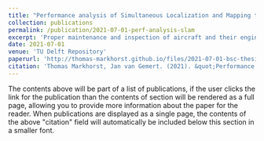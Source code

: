```yaml
---
title: "Performance analysis of Simultaneous Localization and Mapping to reconstruct aircraft engines in 3D"
collection: publications
permalink: /publication/2021-07-01-perf-analysis-slam
excerpt: 'Proper maintenance and inspection of aircraft and their engines is important for society. These engine inspections are performed using borescopes of which the footage is manually analysed. Having the opportunity to reconstruct a 3D model of the rotors would ease the inspection and introduce the possibility to automate the process. Monocular SLAM systems are capable of reconstructing such models in real-time using a video of the rotors. However, SLAM is not tested in environments similar to the aircraft turbine. This study, therefore, assesses the performance of different SLAM approaches in this specific setting. The results show that 3D reconstruction of aircraft engines using direct SLAM has potential for damage assessment. Further research into damage assessment using SLAM is therefore viable.'
date: 2021-07-01
venue: 'TU Delft Repository'
paperurl: 'http://thomas-markhorst.github.io/files/2021-07-01-bsc-thesis.pdf'
citation: 'Thomas Markhorst, Jan van Gemert. (2021). &quot;Performance analysis of Simultaneous Localization and Mapping to reconstruct aircraft engines in 3D.&quot; <i>TU Delft Repository</i>.'
---
```


The contents above will be part of a list of publications, if the user clicks the link for the publication than the contents of section will be rendered as a full page, allowing you to provide more information about the paper for the reader. When publications are displayed as a single page, the contents of the above "citation" field will automatically be included below this section in a smaller font.
